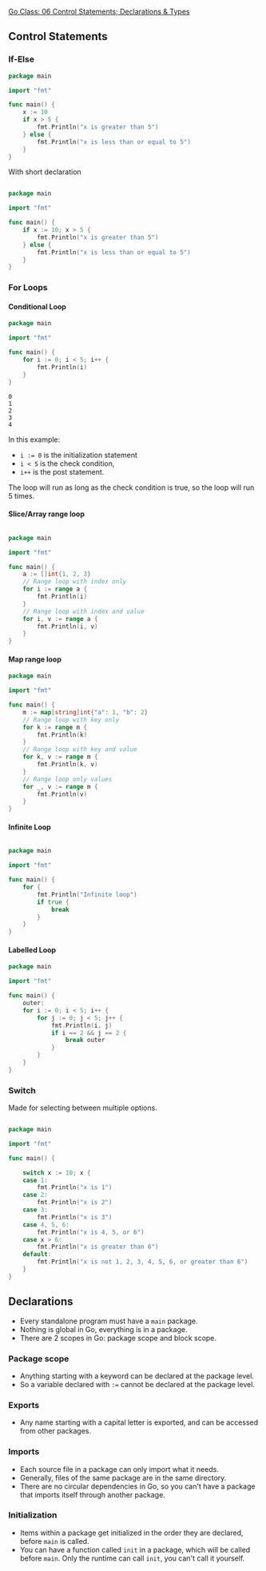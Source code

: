 [Go Class: 06 Control Statements; Declarations & Types](https://www.youtube.com/watch?v=qpHLhmoV3BY&list=PLoILbKo9rG3skRCj37Kn5Zj803hhiuRK6&index=7)

## Control Statements

### If-Else

```go
package main

import "fmt"

func main() {
    x := 10
    if x > 5 {
        fmt.Println("x is greater than 5")
    } else {
        fmt.Println("x is less than or equal to 5")
    }
}
```

With short declaration

```go

package main

import "fmt"

func main() {
    if x := 10; x > 5 {
        fmt.Println("x is greater than 5")
    } else {
        fmt.Println("x is less than or equal to 5")
    }
}
```



### For Loops

#### Conditional Loop
```go
package main

import "fmt"

func main() {
    for i := 0; i < 5; i++ {
        fmt.Println(i)
    }
}
```
```
0
1
2
3
4
```

In this example:
- `i := 0` is the initialization statement
- `i < 5` is the check condition,
- `i++` is the post statement.

The loop will run as long as the check condition is true, so the loop will run 5 times.

#### Slice/Array range loop
```go

package main

import "fmt"

func main() {
    a := []int{1, 2, 3}
    // Range loop with index only
    for i := range a {
        fmt.Println(i)
    }
    // Range loop with index and value
    for i, v := range a {
        fmt.Println(i, v)
    }
}
```
#### Map range loop
```go
package main

import "fmt"

func main() {
    m := map[string]int{"a": 1, "b": 2}
    // Range loop with key only
    for k := range m {
        fmt.Println(k)
    }
    // Range loop with key and value
    for k, v := range m {
        fmt.Println(k, v)
    }
    // Range loop only values
    for _, v := range m {
        fmt.Println(v)
    }
}
```

#### Infinite Loop
```go

package main

import "fmt"

func main() {
    for {
        fmt.Println("Infinite loop")
        if true {
            break
        }
    }
}
```


#### Labelled Loop
```go
package main

import "fmt"

func main() {
    outer:
    for i := 0; i < 5; i++ {
        for j := 0; j < 5; j++ {
            fmt.Println(i, j)
            if i == 2 && j == 2 {
                break outer
            }
        }
    }
}
```


### Switch

Made for selecting between multiple options.

```go

package main

import "fmt"

func main() {

    switch x := 10; x {
    case 1:
        fmt.Println("x is 1")
    case 2:
        fmt.Println("x is 2")
    case 3:
        fmt.Println("x is 3")
    case 4, 5, 6:
        fmt.Println("x is 4, 5, or 6")
    case x > 6:
        fmt.Println("x is greater than 6")
    default:
        fmt.Println("x is not 1, 2, 3, 4, 5, 6, or greater than 6")
    }
}
```

## Declarations

- Every standalone program must have a `main` package.
- Nothing is global in Go, everything is in a package.
- There are 2 scopes in Go: package scope and block scope.

### Package scope
- Anything starting with a keyword can be declared at the package level.
- So a variable declared with `:=` cannot be declared at the package level.

### Exports
- Any name starting with a capital letter is exported, and can be accessed from other packages.
### Imports
- Each source file in a package can only import what it needs.
- Generally, files of the same package are in the same directory.
- There are no circular dependencies in Go, so you can't have a package that imports itself through another package.

### Initialization
- Items within a package get initialized in the order they are declared, before `main` is called.
- You can have a function called `init` in a package, which will be called before `main`. Only the runtime can call `init`, you can't call it yourself.


